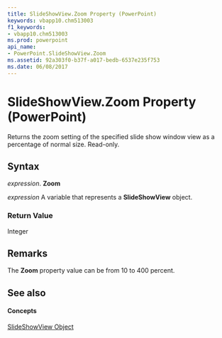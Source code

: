 ```yaml
---
title: SlideShowView.Zoom Property (PowerPoint)
keywords: vbapp10.chm513003
f1_keywords:
- vbapp10.chm513003
ms.prod: powerpoint
api_name:
- PowerPoint.SlideShowView.Zoom
ms.assetid: 92a303f0-b37f-a017-bedb-6537e235f753
ms.date: 06/08/2017
---
```



# SlideShowView.Zoom Property (PowerPoint)

Returns the zoom setting of the specified slide show window view as a percentage of normal size. Read-only.


## Syntax

 _expression_. **Zoom**

 _expression_ A variable that represents a **SlideShowView** object.


### Return Value

Integer


## Remarks

The **Zoom** property value can be from 10 to 400 percent.


## See also


#### Concepts


[SlideShowView Object](slideshowview-object-powerpoint.md)

